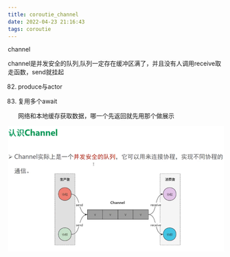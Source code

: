 ```yaml
---
title: coroutie_channel
date: 2022-04-23 21:16:43
tags: coroutie
---
```




channel



channel是并发安全的队列,队列一定存在缓冲区满了，并且没有人调用receive取走函数，send就挂起

82. produce与actor

83. 复用多个await 

    网络和本地缓存获取数据，哪一个先返回就先用那个做展示

    

<img src="coroutie-channel/2022-04-23_9.17.16.png" alt="2022-04-23_9.17.16" style="zoom: 67%;" />
